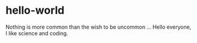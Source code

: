 # hello-world
Nothing is more common than the wish to be uncommon ...
Hello everyone, I like science and coding.
